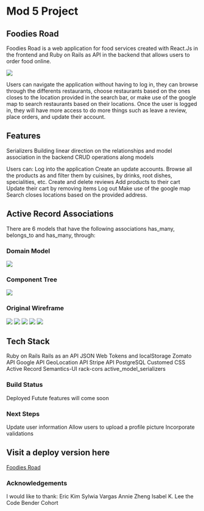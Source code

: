 # Mod 5 Project
## Foodies Road 

Foodies Road is a web application for food services created with React.Js in the frontend and Ruby on Rails as API in the backend that allows users to order food online.

<a href='https://evening-taiga-01396.herokuapp.com/' ><img src='/public/homepage.png'/></a>

Users can navigate the application without having to log in, they can browse through the differents restaurants, choose restaurants based on the ones closes to the location provided in the search bar, or make use of the google map to search restaurants based on their locations. 
Once the user is logged in, they will have more access to do more things such as leave a review, place orders, and update their account. 

## Features
Serializers
Building linear direction on the relationships and model association in the backend
CRUD operations along models

Users can:
Log into the application
Create an update accounts.
Browse all the products as and filter them by cuisines, by drinks, root dishes, specialities, etc.
Create and delete reviews
Add products to their cart
Update their cart by removing items
Log out
Make use of the google map
Search closes locations based on the provided address.


## Active Record Associations
There are 6 models that have the following associations has_many, belongs_to and has_many, through:

### Domain Model
<img src='/public/domain_model.png'/>

### Component Tree
<img src='public/component_tree.png'/>

### Original Wireframe
<img src='/section_1.png'/>
<img src='/section_2.png'/>
<img src='/section_3.png'/>
<img src='/section_4.png'/>
<img src='/section_5.png'/>


## Tech Stack
Ruby on Rails
Rails as an API
JSON Web Tokens and localStorage
Zomato API
Google API
GeoLocation API
Stripe API
PostgreSQL
Customed CSS
Active Record
Semantics-UI
rack-cors
active_model_serializers

### Build Status
Deployed
Futute features will come soon

### Next Steps
Update user information
Allow users to upload a profile picture
Incorporate validations


## Visit a deploy version here 
<a href='https://evening-taiga-01396.herokuapp.com/' >Foodies Road</a>


### Acknowledgements
I  would like to thank:
Eric Kim
Sylwia Vargas
Annie Zheng
Isabel K. Lee
the Code Bender Cohort
